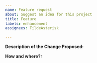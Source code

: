 ```yaml
---
name: Feature request
about: Suggest an idea for this project
title: Feature
labels: enhancement
assignees: TildeAsterisk

---
```


**Description of the Change Proposed:**


**How and where?:**
